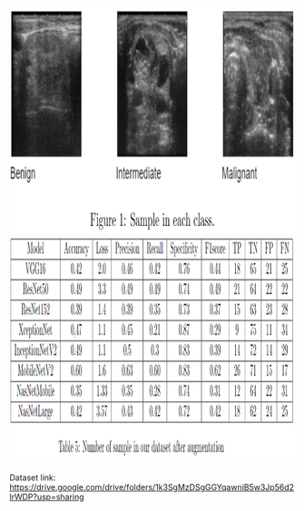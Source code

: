 
<img src="./images/sampleExample.PNG" alt="Flowers" style="width:auto;" width="300" height="400">
<img src="./images/modelEvaluateScore.PNG" alt="Flowers" style="width:auto;" width="300" height="400">

Dataset link: https://drive.google.com/drive/folders/1k3SgMzDSgGGYqawniB5w3Jp56d2lrWDP?usp=sharing